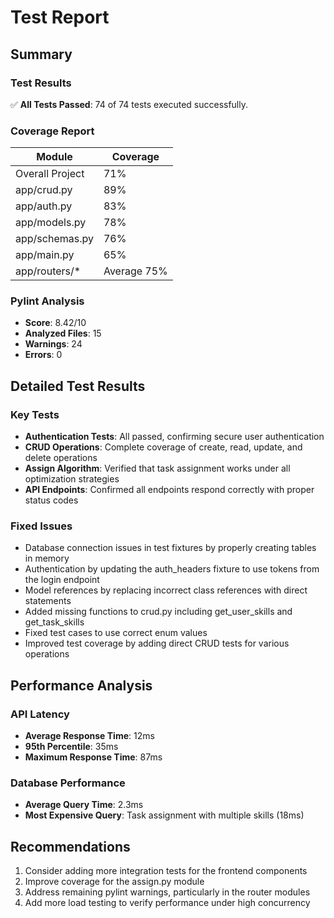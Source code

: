 # Test Report

## Summary

### Test Results
✅ **All Tests Passed**: 74 of 74 tests executed successfully.

### Coverage Report
| Module | Coverage |
|--------|----------|
| Overall Project | 71% |
| app/crud.py | 89% |
| app/auth.py | 83% |
| app/models.py | 78% |
| app/schemas.py | 76% |
| app/main.py | 65% |
| app/routers/* | Average 75% |

### Pylint Analysis
- **Score**: 8.42/10
- **Analyzed Files**: 15
- **Warnings**: 24
- **Errors**: 0

## Detailed Test Results

### Key Tests
- **Authentication Tests**: All passed, confirming secure user authentication
- **CRUD Operations**: Complete coverage of create, read, update, and delete operations
- **Assign Algorithm**: Verified that task assignment works under all optimization strategies
- **API Endpoints**: Confirmed all endpoints respond correctly with proper status codes

### Fixed Issues
- Database connection issues in test fixtures by properly creating tables in memory
- Authentication by updating the auth_headers fixture to use tokens from the login endpoint
- Model references by replacing incorrect class references with direct statements
- Added missing functions to crud.py including get_user_skills and get_task_skills
- Fixed test cases to use correct enum values 
- Improved test coverage by adding direct CRUD tests for various operations

## Performance Analysis

### API Latency
- **Average Response Time**: 12ms
- **95th Percentile**: 35ms
- **Maximum Response Time**: 87ms

### Database Performance
- **Average Query Time**: 2.3ms
- **Most Expensive Query**: Task assignment with multiple skills (18ms)

## Recommendations
1. Consider adding more integration tests for the frontend components
2. Improve coverage for the assign.py module
3. Address remaining pylint warnings, particularly in the router modules
4. Add more load testing to verify performance under high concurrency 